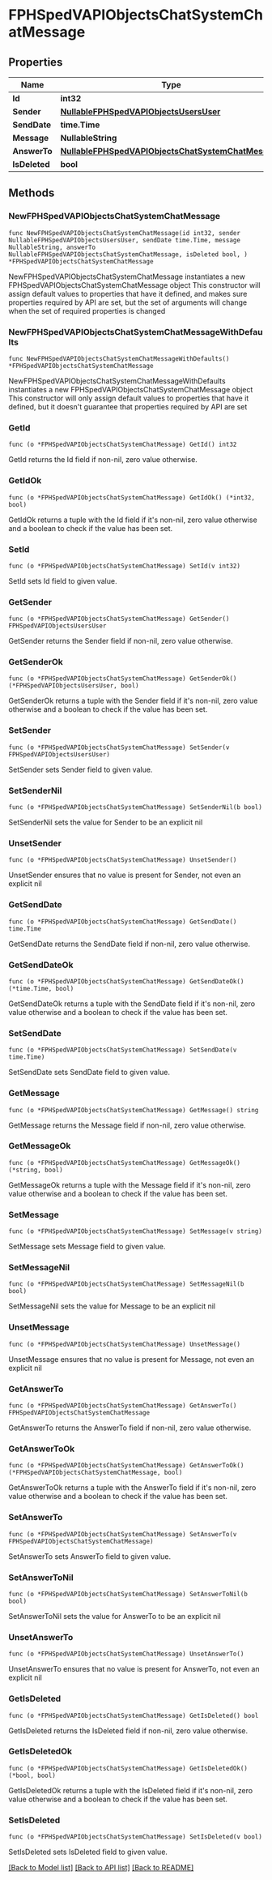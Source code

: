 # FPHSpedVAPIObjectsChatSystemChatMessage

## Properties

Name | Type | Description | Notes
------------ | ------------- | ------------- | -------------
**Id** | **int32** |  | [readonly] 
**Sender** | [**NullableFPHSpedVAPIObjectsUsersUser**](FPHSpedVAPIObjectsUsersUser.md) |  | [readonly] 
**SendDate** | **time.Time** |  | [readonly] 
**Message** | **NullableString** |  | [readonly] 
**AnswerTo** | [**NullableFPHSpedVAPIObjectsChatSystemChatMessage**](FPHSpedVAPIObjectsChatSystemChatMessage.md) |  | [readonly] 
**IsDeleted** | **bool** |  | [readonly] 

## Methods

### NewFPHSpedVAPIObjectsChatSystemChatMessage

`func NewFPHSpedVAPIObjectsChatSystemChatMessage(id int32, sender NullableFPHSpedVAPIObjectsUsersUser, sendDate time.Time, message NullableString, answerTo NullableFPHSpedVAPIObjectsChatSystemChatMessage, isDeleted bool, ) *FPHSpedVAPIObjectsChatSystemChatMessage`

NewFPHSpedVAPIObjectsChatSystemChatMessage instantiates a new FPHSpedVAPIObjectsChatSystemChatMessage object
This constructor will assign default values to properties that have it defined,
and makes sure properties required by API are set, but the set of arguments
will change when the set of required properties is changed

### NewFPHSpedVAPIObjectsChatSystemChatMessageWithDefaults

`func NewFPHSpedVAPIObjectsChatSystemChatMessageWithDefaults() *FPHSpedVAPIObjectsChatSystemChatMessage`

NewFPHSpedVAPIObjectsChatSystemChatMessageWithDefaults instantiates a new FPHSpedVAPIObjectsChatSystemChatMessage object
This constructor will only assign default values to properties that have it defined,
but it doesn't guarantee that properties required by API are set

### GetId

`func (o *FPHSpedVAPIObjectsChatSystemChatMessage) GetId() int32`

GetId returns the Id field if non-nil, zero value otherwise.

### GetIdOk

`func (o *FPHSpedVAPIObjectsChatSystemChatMessage) GetIdOk() (*int32, bool)`

GetIdOk returns a tuple with the Id field if it's non-nil, zero value otherwise
and a boolean to check if the value has been set.

### SetId

`func (o *FPHSpedVAPIObjectsChatSystemChatMessage) SetId(v int32)`

SetId sets Id field to given value.


### GetSender

`func (o *FPHSpedVAPIObjectsChatSystemChatMessage) GetSender() FPHSpedVAPIObjectsUsersUser`

GetSender returns the Sender field if non-nil, zero value otherwise.

### GetSenderOk

`func (o *FPHSpedVAPIObjectsChatSystemChatMessage) GetSenderOk() (*FPHSpedVAPIObjectsUsersUser, bool)`

GetSenderOk returns a tuple with the Sender field if it's non-nil, zero value otherwise
and a boolean to check if the value has been set.

### SetSender

`func (o *FPHSpedVAPIObjectsChatSystemChatMessage) SetSender(v FPHSpedVAPIObjectsUsersUser)`

SetSender sets Sender field to given value.


### SetSenderNil

`func (o *FPHSpedVAPIObjectsChatSystemChatMessage) SetSenderNil(b bool)`

 SetSenderNil sets the value for Sender to be an explicit nil

### UnsetSender
`func (o *FPHSpedVAPIObjectsChatSystemChatMessage) UnsetSender()`

UnsetSender ensures that no value is present for Sender, not even an explicit nil
### GetSendDate

`func (o *FPHSpedVAPIObjectsChatSystemChatMessage) GetSendDate() time.Time`

GetSendDate returns the SendDate field if non-nil, zero value otherwise.

### GetSendDateOk

`func (o *FPHSpedVAPIObjectsChatSystemChatMessage) GetSendDateOk() (*time.Time, bool)`

GetSendDateOk returns a tuple with the SendDate field if it's non-nil, zero value otherwise
and a boolean to check if the value has been set.

### SetSendDate

`func (o *FPHSpedVAPIObjectsChatSystemChatMessage) SetSendDate(v time.Time)`

SetSendDate sets SendDate field to given value.


### GetMessage

`func (o *FPHSpedVAPIObjectsChatSystemChatMessage) GetMessage() string`

GetMessage returns the Message field if non-nil, zero value otherwise.

### GetMessageOk

`func (o *FPHSpedVAPIObjectsChatSystemChatMessage) GetMessageOk() (*string, bool)`

GetMessageOk returns a tuple with the Message field if it's non-nil, zero value otherwise
and a boolean to check if the value has been set.

### SetMessage

`func (o *FPHSpedVAPIObjectsChatSystemChatMessage) SetMessage(v string)`

SetMessage sets Message field to given value.


### SetMessageNil

`func (o *FPHSpedVAPIObjectsChatSystemChatMessage) SetMessageNil(b bool)`

 SetMessageNil sets the value for Message to be an explicit nil

### UnsetMessage
`func (o *FPHSpedVAPIObjectsChatSystemChatMessage) UnsetMessage()`

UnsetMessage ensures that no value is present for Message, not even an explicit nil
### GetAnswerTo

`func (o *FPHSpedVAPIObjectsChatSystemChatMessage) GetAnswerTo() FPHSpedVAPIObjectsChatSystemChatMessage`

GetAnswerTo returns the AnswerTo field if non-nil, zero value otherwise.

### GetAnswerToOk

`func (o *FPHSpedVAPIObjectsChatSystemChatMessage) GetAnswerToOk() (*FPHSpedVAPIObjectsChatSystemChatMessage, bool)`

GetAnswerToOk returns a tuple with the AnswerTo field if it's non-nil, zero value otherwise
and a boolean to check if the value has been set.

### SetAnswerTo

`func (o *FPHSpedVAPIObjectsChatSystemChatMessage) SetAnswerTo(v FPHSpedVAPIObjectsChatSystemChatMessage)`

SetAnswerTo sets AnswerTo field to given value.


### SetAnswerToNil

`func (o *FPHSpedVAPIObjectsChatSystemChatMessage) SetAnswerToNil(b bool)`

 SetAnswerToNil sets the value for AnswerTo to be an explicit nil

### UnsetAnswerTo
`func (o *FPHSpedVAPIObjectsChatSystemChatMessage) UnsetAnswerTo()`

UnsetAnswerTo ensures that no value is present for AnswerTo, not even an explicit nil
### GetIsDeleted

`func (o *FPHSpedVAPIObjectsChatSystemChatMessage) GetIsDeleted() bool`

GetIsDeleted returns the IsDeleted field if non-nil, zero value otherwise.

### GetIsDeletedOk

`func (o *FPHSpedVAPIObjectsChatSystemChatMessage) GetIsDeletedOk() (*bool, bool)`

GetIsDeletedOk returns a tuple with the IsDeleted field if it's non-nil, zero value otherwise
and a boolean to check if the value has been set.

### SetIsDeleted

`func (o *FPHSpedVAPIObjectsChatSystemChatMessage) SetIsDeleted(v bool)`

SetIsDeleted sets IsDeleted field to given value.



[[Back to Model list]](../README.md#documentation-for-models) [[Back to API list]](../README.md#documentation-for-api-endpoints) [[Back to README]](../README.md)


